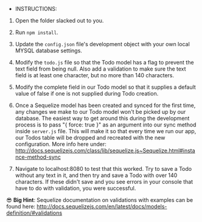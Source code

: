 * INSTRUCTIONS:

 1) Open the folder slacked out to you.

 2) Run `npm install`.

 3) Update the `config.json` file's development object with your own local MYSQL database settings.

 4) Modify the `todo.js` file so that the Todo model has a flag to prevent the text field from being null. Also add a validation to make sure the text field is at least one character, but no more than 140 characters.

 5) Modify the complete field in our Todo model so that it supplies a default value of false if one is not supplied during Todo creation.

 6) Once a Sequelize model has been created and synced for the first time, any changes we make to our Todo model won't be picked up by our database. The easiest way to get around this during the development process is to pass "{ force: true }" as an argument into our sync method inside `server.js` file. This will make it so that every time we run our app, our Todos table will be dropped and recreated with the new configuration. More info here under: <http://docs.sequelizejs.com/class/lib/sequelize.js~Sequelize.html#instance-method-sync>

 7) Navigate to localhost:8080 to test that this worked. Try to save a Todo without any text in it, and then try and save a Todo with over 140 characters. If these didn't save and you see errors in your console that have to do with validation, you were successful.

 :sunglasses: **Big Hint**: Sequelize documentation on validations with examples can be found here: <http://docs.sequelizejs.com/en/latest/docs/models-definition/#validations>